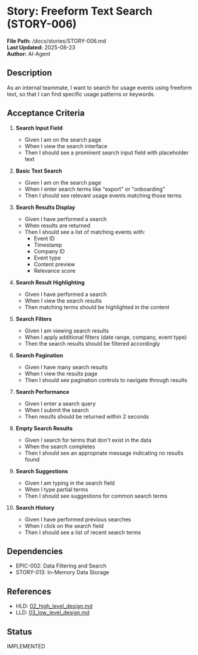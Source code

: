# Story: Freeform Text Search (STORY-006)

**File Path:** /docs/stories/STORY-006.md  
**Last Updated:** 2025-08-23  
**Author:** AI-Agent  

## Description
As an internal teammate, I want to search for usage events using freeform text, so that I can find specific usage patterns or keywords.

## Acceptance Criteria
1. **Search Input Field**
   - Given I am on the search page
   - When I view the search interface
   - Then I should see a prominent search input field with placeholder text

2. **Basic Text Search**
   - Given I am on the search page
   - When I enter search terms like "export" or "onboarding"
   - Then I should see relevant usage events matching those terms

3. **Search Results Display**
   - Given I have performed a search
   - When results are returned
   - Then I should see a list of matching events with:
     - Event ID
     - Timestamp
     - Company ID
     - Event type
     - Content preview
     - Relevance score

4. **Search Result Highlighting**
   - Given I have performed a search
   - When I view the search results
   - Then matching terms should be highlighted in the content

5. **Search Filters**
   - Given I am viewing search results
   - When I apply additional filters (date range, company, event type)
   - Then the search results should be filtered accordingly

6. **Search Pagination**
   - Given I have many search results
   - When I view the results page
   - Then I should see pagination controls to navigate through results

7. **Search Performance**
   - Given I enter a search query
   - When I submit the search
   - Then results should be returned within 2 seconds

8. **Empty Search Results**
   - Given I search for terms that don't exist in the data
   - When the search completes
   - Then I should see an appropriate message indicating no results found

9. **Search Suggestions**
   - Given I am typing in the search field
   - When I type partial terms
   - Then I should see suggestions for common search terms

10. **Search History**
    - Given I have performed previous searches
    - When I click on the search field
    - Then I should see a list of recent search terms

## Dependencies
- EPIC-002: Data Filtering and Search
- STORY-013: In-Memory Data Storage

## References
- HLD: [02_high_level_design.md](../02_high_level_design.md#module-frontend-application-frontend-001)
- LLD: [03_low_level_design.md](../03_low_level_design.md#component-frontend-react-application-frontend-001)

## Status
IMPLEMENTED
